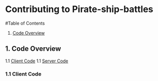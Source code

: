 # Contributing to Pirate-ship-battles

#Table of Contents
1. [Code Overview](#code-overview)

## 1. Code Overview <a name="code-overview"></a>
1.1 [Client Code](#client-code)
1.1 [Server Code](#server-code)

### 1.1 Client Code <a name="client-code"></a>
